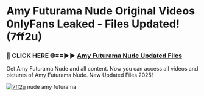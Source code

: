 # Amy Futurama Nude Original Videos 0nlyFans Leaked - Files Updated! (7ff2u)

<h3>🔴 CLICK HERE 🌐==►► <a href="https://tinyurl.com/5h6xmrr3" rel="nofollow">Amy Futurama Nude Updated Files</a></h3>

Get Amy Futurama Nude and all content. Now you can access all videos and pictures of Amy Futurama Nude. New Updated Files 2025!

[![7ff2u](https://i.imgur.com/KVD873Z.gif)](https://tinyurl.com/5h6xmrr3)
nude amy futurama